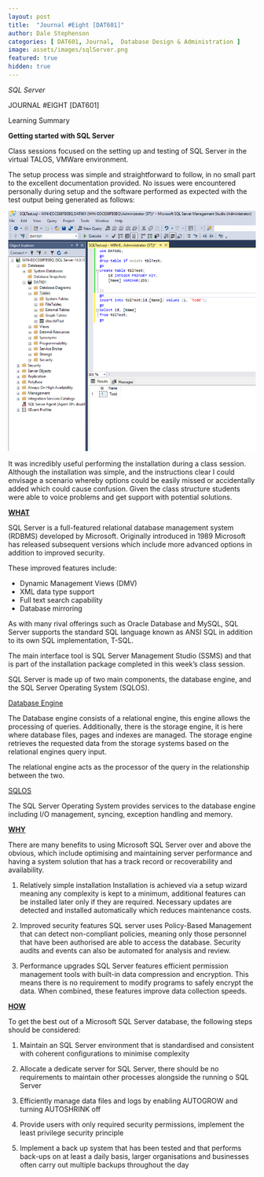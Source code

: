```yaml
---
layout: post
title:  "Journal #Eight [DAT601]"
author: Dale Stephenson
categories: [ DAT601, Journal,  Database Design & Administration ]
image: assets/images/sqlServer.png
featured: true
hidden: true
---
```

<i>SQL Server</i>

JOURNAL #EIGHT [DAT601]

Learning Summary<br>

<b>Getting started with SQL Server</b>

Class sessions focused on the setting up and testing of SQL Server in the virtual TALOS, VMWare environment.

The setup process was simple and straightforward to follow, in no small part to the excellent documentation provided. No issues were encountered personally during setup and the software performed as expected with the test output being generated as follows:

<img src="/assets/images/dat_output.png" alt="Class Dat SQL Server Output"><br>

It was incredibly useful performing the installation during a class session. Although the installation was simple, and the instructions clear I could envisage a scenario whereby options could be easily missed or accidentally added which could cause confusion. Given the class structure students were able to voice problems and get support with potential solutions.

<b><u>WHAT</u></b>

SQL Server is a full-featured relational database management system (RDBMS) developed by Microsoft. Originally introduced in 1989 Microsoft has released subsequent versions which include more advanced options in addition to improved security.

These improved features include:

-	Dynamic Management Views (DMV)
-	XML data type support
-	Full text search capability
-	Database mirroring 

As with many rival offerings such as Oracle Database and MySQL, SQL Server supports the standard SQL language known as ANSI SQL in addition to its own SQL implementation, T-SQL.

The main interface tool is SQL Server Management Studio (SSMS) and that is part of the installation package completed in this week’s class session.

SQL Server is made up of two main components, the database engine, and the SQL Server Operating System (SQLOS).

<u>Database Engine</u>

The Database engine consists of a relational engine, this engine allows the processing of queries. Additionally, there is the storage engine, it is here where database files, pages and indexes are managed. The storage engine retrieves the requested data from the storage systems based on the relational engines query input. 

The relational engine acts as the processor of the query in the relationship between the two. 

<u>SQLOS</u>

The SQL Server Operating System provides services to the database engine including I/O management, syncing, exception handling and memory.

<b><u>WHY</u></b>

There are many benefits to using Microsoft SQL Server over and above the obvious, which include optimising and maintaining server performance and having a system solution that has a track record or recoverability and availability.

1.	Relatively simple installation 
Installation is achieved via a setup wizard meaning any complexity is kept to a minimum, additional features can be installed later only if they are required. Necessary updates are detected and installed automatically which reduces maintenance costs.

2.	Improved security features 
SQL server uses Policy-Based Management that can detect non-compliant policies, meaning only those personnel that have been authorised are able to access the database. Security audits and events can also be automated for analysis and review.

3.	Performance upgrades
SQL Server features efficient permission management tools with built-in data compression and encryption. This means there is no requirement to modify programs to safely encrypt the data. When combined, these features improve data collection speeds.

<b><u>HOW</u></b>

To get the best out of a Microsoft SQL Server database, the following steps should be considered:

1.	Maintain an SQL Server environment that is standardised and consistent with coherent configurations to minimise complexity 

2.	Allocate a dedicate server for SQL Server, there should be no requirements to maintain other processes alongside the running o SQL Server

3.	Efficiently manage data files and logs by enabling AUTOGROW and turning AUTOSHRINK off

4.	Provide users with only required security permissions, implement the least privilege security principle

5.	Implement a back up system that has been tested and that performs back-ups on at least a daily basis, larger organisations and businesses often carry out multiple backups throughout the day
